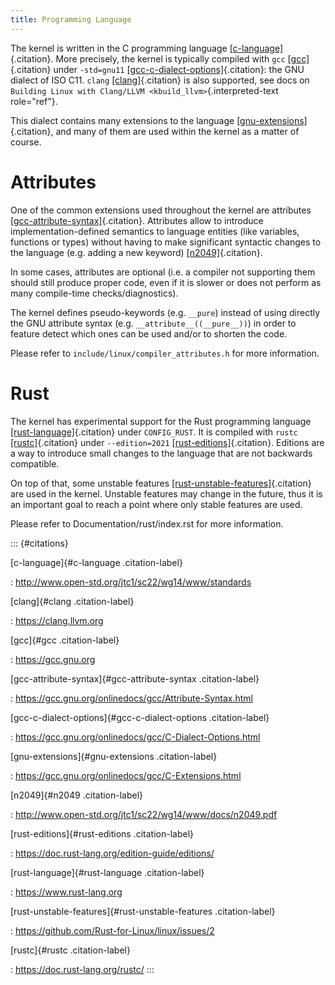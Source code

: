 ```yaml
---
title: Programming Language
---
```


The kernel is written in the C programming language [\[c-language\]](#c-language){.citation}. More precisely, the kernel is typically compiled with `gcc` [\[gcc\]](#gcc){.citation} under `-std=gnu11` [\[gcc-c-dialect-options\]](#gcc-c-dialect-options){.citation}: the GNU dialect of ISO C11. `clang` [\[clang\]](#clang){.citation} is also supported, see docs on `Building Linux with Clang/LLVM <kbuild_llvm>`{.interpreted-text role="ref"}.

This dialect contains many extensions to the language [\[gnu-extensions\]](#gnu-extensions){.citation}, and many of them are used within the kernel as a matter of course.

# Attributes

One of the common extensions used throughout the kernel are attributes [\[gcc-attribute-syntax\]](#gcc-attribute-syntax){.citation}. Attributes allow to introduce implementation-defined semantics to language entities (like variables, functions or types) without having to make significant syntactic changes to the language (e.g. adding a new keyword) [\[n2049\]](#n2049){.citation}.

In some cases, attributes are optional (i.e. a compiler not supporting them should still produce proper code, even if it is slower or does not perform as many compile-time checks/diagnostics).

The kernel defines pseudo-keywords (e.g. `__pure`) instead of using directly the GNU attribute syntax (e.g. `__attribute__((__pure__))`) in order to feature detect which ones can be used and/or to shorten the code.

Please refer to `include/linux/compiler_attributes.h` for more information.

# Rust

The kernel has experimental support for the Rust programming language [\[rust-language\]](#rust-language){.citation} under `CONFIG_RUST`. It is compiled with `rustc` [\[rustc\]](#rustc){.citation} under `--edition=2021` [\[rust-editions\]](#rust-editions){.citation}. Editions are a way to introduce small changes to the language that are not backwards compatible.

On top of that, some unstable features [\[rust-unstable-features\]](#rust-unstable-features){.citation} are used in the kernel. Unstable features may change in the future, thus it is an important goal to reach a point where only stable features are used.

Please refer to Documentation/rust/index.rst for more information.

::: {#citations}

[c-language]{#c-language .citation-label}

:   <http://www.open-std.org/jtc1/sc22/wg14/www/standards>

[clang]{#clang .citation-label}

:   <https://clang.llvm.org>

[gcc]{#gcc .citation-label}

:   <https://gcc.gnu.org>

[gcc-attribute-syntax]{#gcc-attribute-syntax .citation-label}

:   <https://gcc.gnu.org/onlinedocs/gcc/Attribute-Syntax.html>

[gcc-c-dialect-options]{#gcc-c-dialect-options .citation-label}

:   <https://gcc.gnu.org/onlinedocs/gcc/C-Dialect-Options.html>

[gnu-extensions]{#gnu-extensions .citation-label}

:   <https://gcc.gnu.org/onlinedocs/gcc/C-Extensions.html>

[n2049]{#n2049 .citation-label}

:   <http://www.open-std.org/jtc1/sc22/wg14/www/docs/n2049.pdf>

[rust-editions]{#rust-editions .citation-label}

:   <https://doc.rust-lang.org/edition-guide/editions/>

[rust-language]{#rust-language .citation-label}

:   <https://www.rust-lang.org>

[rust-unstable-features]{#rust-unstable-features .citation-label}

:   <https://github.com/Rust-for-Linux/linux/issues/2>

[rustc]{#rustc .citation-label}

:   <https://doc.rust-lang.org/rustc/>
:::
